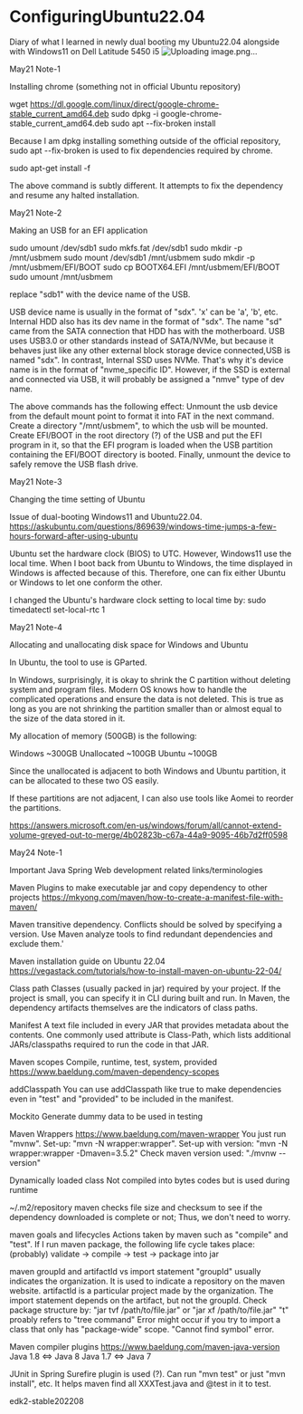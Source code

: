 # ConfiguringUbuntu22.04
Diary of what I learned in newly dual booting my Ubuntu22.04 alongside with Windows11 on Dell Latitude 5450 i5
![Uploading image.png…]()


May21 Note-1

Installing chrome (something not in official Ubuntu repository)

wget https://dl.google.com/linux/direct/google-chrome-stable_current_amd64.deb
sudo dpkg -i google-chrome-stable_current_amd64.deb
sudo apt --fix-broken install

Because I am dpkg installing something outside of the official repository, sudo apt --fix-broken is used to fix dependencies required by chrome. 

sudo apt-get install -f

The above command is subtly different. It attempts to fix the dependency and resume any halted installation. 

May21 Note-2

Making an USB for an EFI application

sudo umount /dev/sdb1
sudo mkfs.fat /dev/sdb1
sudo mkdir -p /mnt/usbmem
sudo mount /dev/sdb1 /mnt/usbmem
sudo mkdir -p /mnt/usbmem/EFI/BOOT
sudo cp BOOTX64.EFI /mnt/usbmem/EFI/BOOT
sudo umount /mnt/usbmem

replace "sdb1" with the device name of the USB. 

USB device name is usually in the format of "sdx". 'x' can be 'a', 'b', etc.
Internal HDD also has its dev name in the format of "sdx". The name "sd" came from the SATA connection that HDD has with the motherboard. 
USB uses USB3.0 or other standards instead of SATA/NVMe, but because it behaves just like any other external block storage device connected,USB is named "sdx". 
In contrast, Internal SSD uses NVMe. That's why it's device name is in the format of "nvme_specific ID". 
However, if the SSD is external and connected via USB, it will probably be assigned a "nmve" type of dev name. 

The above commands has the following effect: 
Unmount the usb device from the default mount point to format it into FAT in the next command. 
Create a directory "/mnt/usbmem", to which the usb will be mounted. 
Create EFI/BOOT in the root directory (?) of the USB and put the EFI program in it, so that the EFI program is loaded when the USB partition containing
the EFI/BOOT directory is booted. 
Finally, unmount the device to safely remove the USB flash drive. 

May21 Note-3

Changing the time setting of Ubuntu

Issue of dual-booting Windows11 and Ubuntu22.04. https://askubuntu.com/questions/869639/windows-time-jumps-a-few-hours-forward-after-using-ubuntu

Ubuntu set the hardware clock (BIOS) to UTC. However, Windows11 use the local time. When I boot back from Ubuntu to Windows, the time displayed in Windows is affected 
because of this. Therefore, one can fix either Ubuntu or Windows to let one conform the other. 

I changed the Ubuntu's hardware clock setting to local time by:
sudo timedatectl set-local-rtc 1 

May21 Note-4

Allocating and unallocating disk space for Windows and Ubuntu

In Ubuntu, the tool to use is GParted. 

In Windows, surprisingly, it is okay to shrink the C partition without deleting system and program files. Modern OS knows how to handle the complicated operations 
and ensure the data is not deleted. This is true as long as you are not shrinking the partition smaller than or almost equal to the size of the data stored in it. 

My allocation of memory (500GB) is the following: 

Windows ~300GB
Unallocated ~100GB
Ubuntu ~100GB

Since the unallocated is adjacent to both Windows and Ubuntu partition, it can be allocated to these two OS easily. 

If these partitions are not adjacent, I can also use tools like Aomei to reorder the partitions. 

https://answers.microsoft.com/en-us/windows/forum/all/cannot-extend-volume-greyed-out-to-merge/4b02823b-c67a-44a9-9095-46b7d2ff0598

May24 Note-1

Important Java Spring Web development related links/terminologies

Maven Plugins to make executable jar and copy dependency to other projects
https://mkyong.com/maven/how-to-create-a-manifest-file-with-maven/

Maven transitive dependency. 
Conflicts should be solved by specifying a version. Use Maven analyze tools to find redundant dependencies and exclude them.'

Maven installation guide on Ubuntu 22.04 
https://vegastack.com/tutorials/how-to-install-maven-on-ubuntu-22-04/

Class path 
Classes (usually packed in jar) required by your project. If the project is small, you can specify it in CLI during built and run.
In Maven, the dependency artifacts themselves are the indicators of class paths. 

Manifest
A text file included in every JAR that provides metadata about the contents. One commonly used attribute is Class-Path, which lists additional JARs/classpaths required to run the code in that JAR.

Maven scopes
Compile, runtime, test, system, provided
https://www.baeldung.com/maven-dependency-scopes

addClasspath
You can use addClasspath like <addClasspath>true</addClasspath> to make dependencies even in "test" and "provided" to be included in the manifest. 

Mockito
Generate dummy data to be used in testing

Maven Wrappers
https://www.baeldung.com/maven-wrapper
You just run "mvnw".
Set-up: 
"mvn -N wrapper:wrapper".
Set-up with version:
"mvn -N wrapper:wrapper -Dmaven=3.5.2"
Check maven version used:
"./mvnw --version"

Dynamically loaded class
Not compiled into bytes codes but is used during runtime

~/.m2/repository
maven checks file size and checksum to see if the dependency downloaded is complete or not; Thus, we don't need to worry.

maven goals and lifecycles
Actions taken by maven such as "compile" and "test". If I run maven package, the following life cycle takes place:
(probably) validate -> compile -> test -> package into jar

maven groupId and artifactId vs import statement
"groupId" usually indicates the organization. It is used to indicate a repository on the maven website. artifactId is a particular project made by the organization. 
The import statement depends on the artifact, but not the groupId. 
Check package structure by:
"jar tvf /path/to/file.jar" or "jar xf /path/to/file.jar"
"t" proably refers to "tree command"
Error might occur if you try to import a class that only has "package-wide" scope.
"Cannot find symbol" error.

Maven compiler plugins
https://www.baeldung.com/maven-java-version
Java 1.8 <=> Java 8
Java 1.7 <=> Java 7

JUnit in Spring
Surefire plugin is used (?). Can run "mvn test" or just "mvn install", etc.
It helps maven find all XXXTest.java and @test in it to test.

edk2-stable202208


